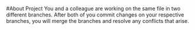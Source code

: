 #About Project
You and a colleague are working on the same file in two different branches. After both of you commit changes on your respective branches, you will merge the branches and resolve any conflicts that arise.